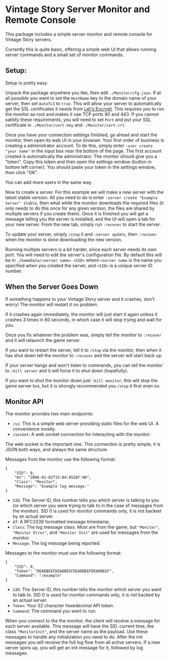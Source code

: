 
Vintage Story Server Monitor and Remote Console
=======================================================================================================================

This package includes a simple server monitor and remote console for Vintage Story servers.

Currently this is quite basic, offering a simple web UI that allows running server commands and a small set of monitor
commands.


Setup:
-----------------------------------------------------------------------------------------------------------------------

Setup is pretty easy.

Unpack the package anywhere you like, then edit `./Monitor/cfg.json`. If at all possible you want to set the `HostName`
key to the domain name of your server, then set `AutoTLS` to `true`. This will allow your server to automatically get
the SSL certificates it needs from [Let's Encrypt](https://letsencrypt.org/). This requires you to run the monitor as
root and makes it use TCP ports 80 and 443. If you cannot satisfy these requirements, you will need to set `Port` and
put your SSL certificate in `./Monitor/cert.key` and `./Monitor/cert.crt`.

Once you have your connection settings finished, go ahead and start the monitor, then open its web UI in your browser.
Your first order of business is creating a administrator account. To do this, simply enter `:user create "your name"`
in the input box near the bottom of the page. The first account created is automatically the administrator. The monitor
should give you a "token". Copy this token and then open the settings window (button in bottom left corner). You should
paste your token in the settings window, then click "OK".

You can add more users in the same way.

Now to create a server. For this example we will make a new server with the latest stable version. All you need to do
is enter `:server create "Example Server" stable`, then what while the monitor downloads the required files (it only
needs to do this once for any given version, the files are shared by multiple servers if you create them). Once it is
finished you will get a message telling you the server is installed, and the UI will open a tab for your new server.
From the new tab, simply run `:recover` to start the server.

To update your server, simply `/stop` it and `:server update`, then `:recover` when the monitor is done downloading
the new version.

Running multiple servers is a bit harder, since each server needs its own port. You will need to edit the server's
configuration file. By default this will be in `./GameData/<server name> <SID>` where `<server name` is the name you
	specified when you created the server, and `<SID>` is a unique server ID number.


When the Server Goes Down
-----------------------------------------------------------------------------------------------------------------------

If something happens to your Vintage Story server and it crashes, don't worry! The monitor will restart it no problem.

If it crashes again immediately, the monitor will just start it again unless it crashes 3 times in 60 seconds, in which
case it will stop trying and wait for you.

Once you fix whatever the problem was, simply tell the monitor to `:recover` and it will relaunch the game server.

If you want to restart the server, tell it to `/stop` via the monitor, then when it has shut down tell the monitor to
`:recover` and the server will start back up.

If your server hangs and won't listen to commands, you can tell the monitor to `:kill server` and it will force it to
shut down (hopefully).

If you want to shut the monitor down just `:kill monitor`, this will stop the game server too, but it is strongly
recommended you `/stop` it first even so.


Monitor API
-----------------------------------------------------------------------------------------------------------------------

The monitor provides two main endpoints:

* `/ui`: This is a simple web server providing static files for the web UI. A convenience mostly.
* `/socket`: A web socket connection for interacting with the monitor.

The web socket is the important one. This connection is pretty simple, it is JSON both ways, and always the same structure.

Messages from the monitor use the following format:

	{
		"SID": 0,
		"At": "2006-01-02T15:04:05Z07:00",
		"Class": "Monitor",
		"Message": "Example log message."
	}

* `SID`: The Server ID, this number tells you which server is talking to you (or which server you were trying to talk
  to in the case of messages from the monitor). SID 0 is used for monitor commands only, it is not backed by an actual
  server.
* `AT`: A RFC3339 formatted message timestamp.
* `Class`: The log message class. Most are from the game, but `"Monitor"`, `"Monitor Error"`, and `"Monitor Init"` are
  used for messages from the monitor.
* `Message`: The log message being reported.

Messages to the monitor must use the following format:

	{
		"SID": 0,
		"Token": "DEADBEEFDEADBEEFDEADBEEFDEADBEEF",
		"Command": "/example"
	}

* `SID`: The Server ID, this number tells the monitor which server you want to talk to. SID 0 is used for monitor
  commands only, it is not backed by an actual server.
* `Token`: Your 32 character hexedecimal API token.
* `Command`: The command you want to run.

When you connect to the the monitor, the client will receive a message for each server available. This message will have
the SID, current time, the class `"MonitorInit"`, and the server name as the payload. Use these messages to handle any
initialization you need to do. After the init messages you will receive the full log flow from all active servers. If
a new server spins up, you will get an init message for it, followed by log messages.
